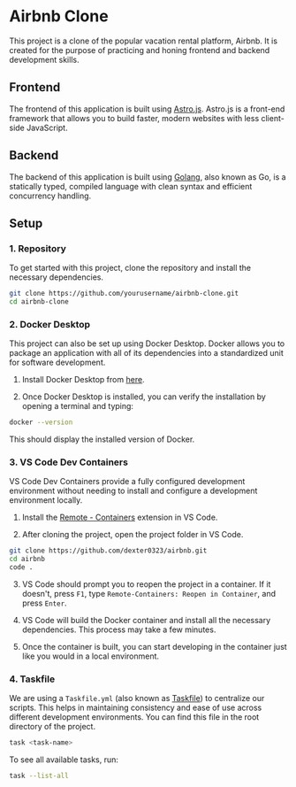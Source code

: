 # Airbnb Clone

This project is a clone of the popular vacation rental platform, Airbnb. It is created for the purpose of practicing and honing frontend and backend development skills.

## Frontend

The frontend of this application is built using [Astro.js](https://astro.build/). Astro.js is a front-end framework that allows you to build faster, modern websites with less client-side JavaScript.

## Backend

The backend of this application is built using [Golang](https://golang.org/), also known as Go, is a statically typed, compiled language with clean syntax and efficient concurrency handling.

## Setup

### 1. Repository

To get started with this project, clone the repository and install the necessary dependencies.

```bash
git clone https://github.com/yourusername/airbnb-clone.git
cd airbnb-clone
```

### 2. Docker Desktop

This project can also be set up using Docker Desktop. Docker allows you to package an application with all of its dependencies into a standardized unit for software development.

1. Install Docker Desktop from [here](https://www.docker.com/products/docker-desktop).

2. Once Docker Desktop is installed, you can verify the installation by opening a terminal and typing:

```bash
docker --version
```

This should display the installed version of Docker.


### 3. VS Code Dev Containers

VS Code Dev Containers provide a fully configured development environment without needing to install and configure a development environment locally.

1. Install the [Remote - Containers](https://marketplace.visualstudio.com/items?itemName=ms-vscode-remote.remote-containers) extension in VS Code.

2. After cloning the project, open the project folder in VS Code. 

```bash
git clone https://github.com/dexter0323/airbnb.git
cd airbnb
code .
```

3. VS Code should prompt you to reopen the project in a container. If it doesn't, press `F1`, type `Remote-Containers: Reopen in Container`, and press `Enter`.

4. VS Code will build the Docker container and install all the necessary dependencies. This process may take a few minutes.

5. Once the container is built, you can start developing in the container just like you would in a local environment.

### 4. Taskfile

We are using a `Taskfile.yml` (also known as [Taskfile](https://taskfile.dev/)) to centralize our scripts. This helps in maintaining consistency and ease of use across different development environments. You can find this file in the root directory of the project.

```bash
task <task-name>
```
To see all available tasks, run:

```bash
task --list-all
```
